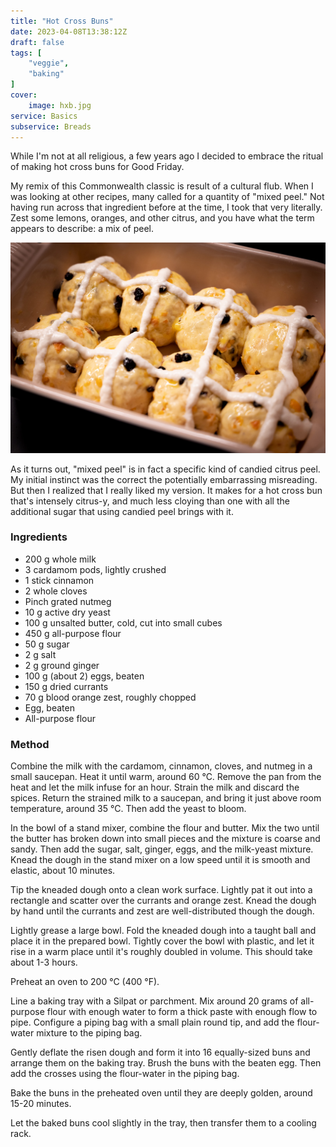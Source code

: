 ```yaml
---
title: "Hot Cross Buns"
date: 2023-04-08T13:38:12Z
draft: false
tags: [
    "veggie",
    "baking"
]
cover:
    image: hxb.jpg
service: Basics
subservice: Breads
---
```


While I'm not at all religious, a few years ago I decided to embrace the ritual of making hot cross buns for Good Friday.

My remix of this Commonwealth classic is result of a cultural flub. When I was looking at other recipes, many called for a quantity of "mixed peel." Not having run across that ingredient before at the time, I took that very literally. Zest some lemons, oranges, and other citrus, and you have what the term appears to describe: a mix of peel.

![Hot cross buns before baking](pre-bake.jpg)

As it turns out, "mixed peel" is in fact a specific kind of candied citrus peel. My initial instinct was the correct the potentially embarrassing misreading. But then I realized that I really liked my version. It makes for a hot cross bun that's intensely citrus-y, and much less cloying than one with all the additional sugar that using candied peel brings with it.

### Ingredients

* 200 g whole milk
* 3 cardamom pods, lightly crushed
* 1 stick cinnamon
* 2 whole cloves
* Pinch grated nutmeg
* 10 g active dry yeast
* 100 g unsalted butter, cold, cut into small cubes
* 450 g all-purpose flour
* 50 g sugar
* 2 g salt
* 2 g ground ginger
* 100 g (about 2) eggs, beaten
* 150 g dried currants
* 70 g blood orange zest, roughly chopped
* Egg, beaten
* All-purpose flour

### Method

Combine the milk with the cardamom, cinnamon, cloves, and nutmeg in a small saucepan. Heat it until warm, around 60 °C. Remove the pan from the heat and let the milk infuse for an hour. Strain the milk and discard the spices. Return the strained milk to a saucepan, and bring it just above room temperature, around 35 °C. Then add the yeast to bloom.

In the bowl of a stand mixer, combine the flour and butter. Mix the two until the butter has broken down into small pieces and the mixture is coarse and sandy. Then add the sugar, salt, ginger, eggs, and the milk-yeast mixture. Knead the dough in the stand mixer on a low speed until it is smooth and elastic, about 10 minutes.

Tip the kneaded dough onto a clean work surface. Lightly pat it out into a rectangle and scatter over the currants and orange zest. Knead the dough by hand until the currants and zest are well-distributed though the dough.

Lightly grease a large bowl. Fold the kneaded dough into a taught ball and place it in the prepared bowl. Tightly cover the bowl with plastic, and let it rise in a warm place until it's roughly doubled in volume. This should take about 1-3 hours.

Preheat an oven to 200 °C (400 °F).

Line a baking tray with a Silpat or parchment. Mix around 20 grams of all-purpose flour with enough water to form a thick paste with enough flow to pipe. Configure a piping bag with a small plain round tip, and add the flour-water mixture to the piping bag.

Gently deflate the risen dough and form it into 16 equally-sized buns and arrange them on the baking tray. Brush the buns with the beaten egg. Then add the crosses using the flour-water in the piping bag.

Bake the buns in the preheated oven until they are deeply golden, around 15-20 minutes.

Let the baked buns cool slightly in the tray, then transfer them to a cooling rack.